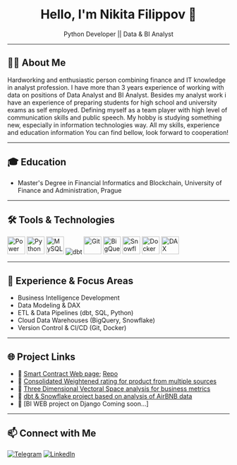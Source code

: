 <h1 align="center">Hello, I'm Nikita Filippov 👋</h1>

<p align="center">
Python Developer || Data & BI Analyst 
</p>

---

## 👨‍💻 About Me
Hardworking and enthusiastic person combining finance and IT knowledge in analyst profession. I have more than 3 years experience of working with data on positions of Data Analyst and BI Analyst. Besides my analyst work i have an experience of preparing students for high school and university exams as self employed. Defining myself as a team player with high level of communication skills and public speech. My hobby is studying something new, especially in information technologies way. All my skills, experience and education information You can find bellow, look forward to cooperation!

---

## 🎓 Education
- Master's Degree in Financial Informatics and Blockchain, University of Finance and Administration, Prague

---

## 🛠 Tools & Technologies
<p align="left">
  <!-- BI & Analytics -->
  <img src="https://upload.wikimedia.org/wikipedia/commons/c/cf/New_Power_BI_Logo.svg" alt="Power BI" width="40" height="40"/>
  <img src="https://cdn.jsdelivr.net/gh/devicons/devicon/icons/python/python-original.svg" alt="Python" width="40" height="40"/>
  <img src="https://cdn.jsdelivr.net/gh/devicons/devicon/icons/mysql/mysql-original.svg" alt="MySQL" width="40" height="40"/>
  <!-- dbt -->
  <img src="https://img.shields.io/badge/dbt-FF694B?style=flat&logo=dbt&logoColor=white" alt="dbt"/>
  <!-- Git -->
  <img src="https://cdn.jsdelivr.net/gh/devicons/devicon/icons/git/git-original.svg" alt="Git" width="40" height="40"/>
  <!-- BigQuery -->
  <img src="https://www.vectorlogo.zone/logos/google_bigquery/google_bigquery-icon.svg" alt="BigQuery" width="40" height="40"/>
  <!-- Snowflake -->
  <img src="https://www.vectorlogo.zone/logos/snowflake/snowflake-icon.svg" alt="Snowflake" width="40" height="40"/>
  <!-- Docker -->
  <img src="https://cdn.jsdelivr.net/gh/devicons/devicon/icons/docker/docker-original.svg" alt="Docker" width="40" height="40"/>
  <!-- DAX -->
  <img src="https://img.shields.io/badge/DAX-blue?style=flat&logo=none" alt="DAX" height="40"/>
</p>


---

## 📂 Experience & Focus Areas
- Business Intelligence Development  
- Data Modeling & DAX  
- ETL & Data Pipelines (dbt, SQL, Python)  
- Cloud Data Warehouses (BigQuery, Snowflake)  
- Version Control & CI/CD (Git, Docker)  

---

## 🌐 Project Links
- 🔗 [Smart Contract Web page](https://keyonbo.github.io/Smart-Contract-project-vol.1/); [Repo](https://github.com/Keyonbo/Smart-Contract-project-vol.1)
- 🔗 [Consolidated Weightened rating for product from multiple sources](https://github.com/Keyonbo/reviews_analysis)
- 🔗 [Three Dimensional Vectoral Space analysis for business metrics](https://github.com/Keyonbo/Vectoral-Analysis)
- 🔗 [dbt & Snowflake project based on analysis of AirBNB data](https://github.com/Keyonbo/dbt)
- 🔗 [BI WEB project on Django Coming soon...]
<!-- Добавь сюда свои BI/ETL проекты позже -->

---

## 📫 Connect with Me
[![Telegram](https://img.shields.io/badge/Telegram-%230077B5.svg?style=for-the-badge&logo=telegram&logoColor=white)](https://t.me/nikitafilippoff)
[![LinkedIn](https://img.shields.io/badge/LinkedIn-%230A66C2.svg?style=for-the-badge&logo=linkedin&logoColor=white)](https://www.linkedin.com/in/nikitafilippoff/)

